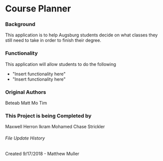 # Course Planner


### Background
This application is to help Augsburg students decide on what classes they
still need to take in order to finish their degree. 

### Functionality

This application will allow students to do the following
* "Insert functionality here"
* "Insert functionality here"

### Original Authors
Beteab
Matt
Mo
Tim

### This Project is being Completed by
Maxwell Herron
Ikram Mohamed
Chase Strickler














###### File Update History
Created 9/17/2018 - Matthew Muller 
